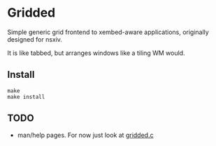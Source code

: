 
# Gridded
Simple generic grid frontend to xembed-aware applications, originally designed for nsxiv.

It is like tabbed, but arranges windows like a tiling WM would.

## Install
```
make
make install
```

## TODO
* man/help pages. For now just look at [gridded.c](gridded.c)
